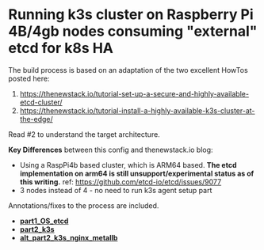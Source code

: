 # Running k3s cluster on Raspberry Pi 4B/4gb nodes consuming "external" etcd for k8s HA

The build process is based on an adaptation of the two excellent HowTos posted here:

1. https://thenewstack.io/tutorial-set-up-a-secure-and-highly-available-etcd-cluster/
2. https://thenewstack.io/tutorial-install-a-highly-available-k3s-cluster-at-the-edge/

Read #2 to understand the target architecture.

**Key Differences** between this config and thenewstack.io blog:
* Using a RaspPi4b based cluster, which is ARM64 based. **The etcd implementation on arm64 is still unsupport/experimental status as of this writing.** ref: https://github.com/etcd-io/etcd/issues/9077
* 3 nodes instead of 4 - no need to run k3s agent setup part

Annotations/fixes to the process are included.

* **[part1_OS_etcd](https://github.com/kcalmond/b8kery/blob/master/part1_OS_etcd.md)**
* **[part2_k3s](https://github.com/kcalmond/b8kery/blob/master/part2_k3s.md)**
* **[alt_part2_k3s_nginx_metallb](https://github.com/kcalmond/b8kery/blob/master/part2_k3s_nginx_metallb.md)**
